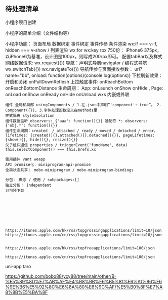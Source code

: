 ## 待处理清单

小程序项目创建

小程序的简单介绍（文件结构等）

小程序功能：
    页面布局
    数据绑定
    事件绑定
    事件传参
    条件渲染 wx:if === v-if, hidden === v-show / 列表渲染 wx:for wx:key
    rpx 750份： iPhone6 375px，以iPhone6为基准，设计图是100px，则写成200rpx即可。
    配置tabBar以及样式
    网络数据请求: wx.request({})
    导航：声明式导航navigator / 编程式导航wx.switchTab({}) wx.navigateTo({})
    导航传参与页面接收参数： url?name="bb", onload: function(options){console.log(options)}
    下拉刷新效果：开启和关闭 onPullDownReflesh
    上拉触底事件: onReachBottom  onReachBottomDistance
    生命周期： App: onLaunch onShow onHide  , Page: onLoad onShow onReady onHide onUnload 
    wxs 内嵌或外联

    组件 全局和局部 usingComponents / 1.在.json中声明“'component': true”， 2. Component({}), 3.事件处理函数定义在methods里
    样式隔离 styleIsolation
    组件数据监听 observers: {'aaa': function(){}} 通配符 *: observers: {'obj.*': function(){}}
    组件生命周期：created  / attached / ready / moved / detached / error。 lifetimes: {created(){},attached(){},detached(){}}, pageLifetimes: {show(){}, hide(){}, resize(){}}
    父子组件通信 properties / triggerEvent('funcName', data) this.selectComponent() === this.$refs.xx

    使用插件 vant weapp
    API promise化: miniprogram-api-promise
    全局状态共享： mobx-miniprogram / mobx-miniprogram-bindings

    分包： 概念 / 使用 / subpackages:[]
    独立分包： independent 
    分包预下载








    https://itunes.apple.com/hk/rss/topgrossingapplications/limit=10/json
    https://itunes.apple.com/cn/rss/topgrossingapplications/limit=10/json


    https://itunes.apple.com/hk/rss/topfreeapplications/limit=100/json

    https://itunes.apple.com/cn/rss/topfreeapplications/limit=100/json





uni-app
taro

https://github.com/bobo88/ycy88/tree/main/other/B-%E5%89%8D%E7%AB%AF%E4%B8%BB%E6%B5%81%E6%A1%86%E6%9E%B6%E5%92%8C%E6%8A%80%E6%9C%AF/%E5%B0%8F%E7%A8%8B%E5%BA%8F